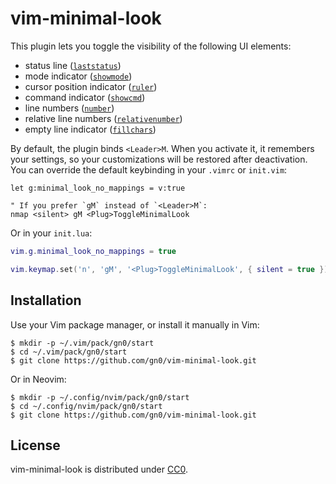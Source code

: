 # vim-minimal-look

This plugin lets you toggle the visibility of the following UI elements:

- status line ([`laststatus`](https://neovim.io/doc/user/options.html#'laststatus'))
- mode indicator ([`showmode`](https://neovim.io/doc/user/options.html#'showmode'))
- cursor position indicator ([`ruler`](https://neovim.io/doc/user/options.html#'ruler'))
- command indicator ([`showcmd`](https://neovim.io/doc/user/options.html#'showcmd'))
- line numbers ([`number`](https://neovim.io/doc/user/options.html#'number'))
- relative line numbers ([`relativenumber`](https://neovim.io/doc/user/options.html#'relativenumber'))
- empty line indicator ([`fillchars`](https://neovim.io/doc/user/options.html#'fillchars'))

By default, the plugin binds `<Leader>M`.
When you activate it, it remembers your settings, so your customizations will be restored after deactivation.
You can override the default keybinding in your `.vimrc` or `init.vim`:

```vim
let g:minimal_look_no_mappings = v:true

" If you prefer `gM` instead of `<Leader>M`:
nmap <silent> gM <Plug>ToggleMinimalLook
```

Or in your `init.lua`:

```lua
vim.g.minimal_look_no_mappings = true

vim.keymap.set('n', 'gM', '<Plug>ToggleMinimalLook', { silent = true })
```

## Installation

Use your Vim package manager, or install it manually in Vim:

```
$ mkdir -p ~/.vim/pack/gn0/start
$ cd ~/.vim/pack/gn0/start
$ git clone https://github.com/gn0/vim-minimal-look.git
```

Or in Neovim:

```
$ mkdir -p ~/.config/nvim/pack/gn0/start
$ cd ~/.config/nvim/pack/gn0/start
$ git clone https://github.com/gn0/vim-minimal-look.git
```

## License

vim-minimal-look is distributed under [CC0](https://creativecommons.org/public-domain/cc0/).

